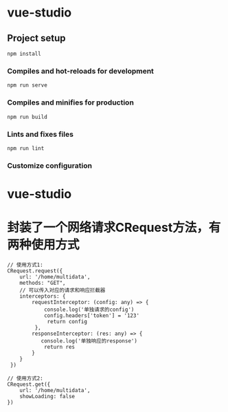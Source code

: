 # vue-studio

## Project setup

```
npm install
```

### Compiles and hot-reloads for development

```
npm run serve
```

### Compiles and minifies for production

```
npm run build
```

### Lints and fixes files

```
npm run lint
```

### Customize configuration


# vue-studio

# 封装了一个网络请求CRequest方法，有两种使用方式
```
// 使用方式1:
CRequest.request({
    url: '/home/multidata',
    methods: "GET",
    // 可以传入对应的请求和响应拦截器
    interceptors: {
        requestInterceptor: (config: any) => {
            console.log('单独请求的config')
            config.headers['token'] = '123'
             return config
         },
        responseInterceptor: (res: any) => {
           console.log('单独响应的response')
            return res
        }
    }
 })

// 使用方式2:
CRequest.get({
    url: '/home/multidata',
    showLoading: false
})
```
